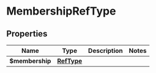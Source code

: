 
# MembershipRefType

## Properties
Name | Type | Description | Notes
------------ | ------------- | ------------- | -------------
**$membership** | [**RefType**](RefType.md) |  | 



